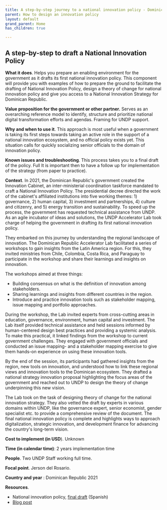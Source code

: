 ```yaml
---
title: A step-by-step journey to a national innovation policy - Dominican Republic
parent: How to design an innovation policy
layout: default
grand_parent: Home
has_children: true

---
```


<style>
    li {
        list-style: disc;
    }
</style>

## A step-by-step to draft a National Innovation Policy

**What it does**. Helps you prepare an enabling environment for the government as it drafts its first national innovation policy. This component will provide you with examples of how to prepare the ground to facilitate the drafting of National Innovation Policy, design a theory of change for national innovation policy and give you access to a National Innovation Strategy for Dominican Republic.

**Value proposition for the government or other partner.** Serves as an overarching reference model to identify, structure and prioritize national digital transformation efforts and agendas. Framing for UNDP support.

**Why and when to use it**. This approach is most useful when a government is taking its first steps towards taking an active role in the support of a national innovation ecosystem, and no official policy exists yet. This situation calls for quickly socializing senior officials to the domain of innovation policy.

**Known issues and troubleshooting**. This process takes you to a final draft of the policy. Full It is important then to have a follow up for implementation of the strategy (from paper to practice).

**Context**. In 2021, the Dominican Republic's government created the Innovation Cabinet, an inter-ministerial coordination taskforce mandated to craft a National Innovation Policy. The presidential decree directed the work of the cabinet's affiliated institutions into five working themes: 1) governance, 2) human capital, 3) investment and partnerships, 4) culture and citizenry, and 5) energy transition and sustainability. To speed up the process, the government has requested technical assistance from UNDP. As an agile incubator of ideas and solutions, the UNDP Accelerator Lab took charge of helping the government in drafting its first national innovation policy.

They embarked on this journey by understanding the regional landscape of innovation. The Dominican Republic Accelerator Lab facilitated a series of workshops to gain insights from the Latin America region. For this, they invited ministries from Chile, Colombia, Costa Rica, and Paraguay to participate in the workshop and share their learnings and insights on innovation.

The workshops aimed at three things:

1.  Building consensus on what is the definition of innovation among stakeholders.
2. Sharing learnings and insights from different countries in the region.
3. Introduce and practice innovation tools such as stakeholder mapping, issue mapping and portfolio approaches.

During the workshop, the Lab invited experts from cross-cutting areas in education, governance, environment, human capital and investment. The Lab itself provided technical assistance and held sessions informed by human-centered design best practices and providing a systemic analysis. To make this practical, it linked findings from the workshop to current government challenges. They engaged with government officials and conducted an issue mapping- and a stakeholder mapping exercise to give them hands-on experience on using these innovation tools.

By the end of the session, its participants had gathered insights from the region, new tools on innovation, and understood how to link these regional views and innovation tools to the Dominican ecosystem. They drafted a national strategy innovation proposal highlighting the focus areas of the government and reached out to UNDP to design the theory of change underpinning this new vision.

The Lab took on the task of designing theory of change for the national innovation strategy. They also vetted the draft by experts in various domains within UNDP, like the governance expert, senior economist, gender specialist etc. to provide a comprehensive review of the document. The final national innovation policy is complete and highlights ways to approach digitalization, strategic innovation, and development finance for advancing the country's long-term vision.

**Cost to implement (in USD**). Unknown

**Time (in calendar time)**: 2 years implementation time

**People**. Two UNDP Staff working full time.

**Focal point**. Jerson del Rosario.

**Country and year** : Dominican Republic 2021

**Resources**.

-    National innovation policy, [final draft](https://undp.sharepoint.com/:b:/s/AcceleratorLabsNetwork/EfwM4suU5OVHgwB1X4dC7kcBDyRdl2HyLVnK3gzJk4_r-g?e=5smUvD) (Spanish)
-    [Blog post](https://www.undp.org/es/dominican-republic/blog/supporting-innovation-systemic-change-through-public-policy-case-dominican-republic)